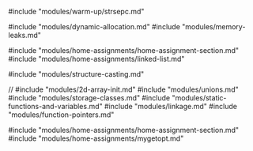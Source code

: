 #include "modules/warm-up/strsepc.md"

#include "modules/dynamic-allocation.md"
#include "modules/memory-leaks.md"

#include "modules/home-assignments/home-assignment-section.md"
#include "modules/home-assignments/linked-list.md"

#include "modules/structure-casting.md"

// #include "modules/2d-array-init.md"
#include "modules/unions.md"
#include "modules/storage-classes.md"
#include "modules/static-functions-and-variables.md"
#include "modules/linkage.md"
#include "modules/function-pointers.md"

#include "modules/home-assignments/home-assignment-section.md"
#include "modules/home-assignments/mygetopt.md"
